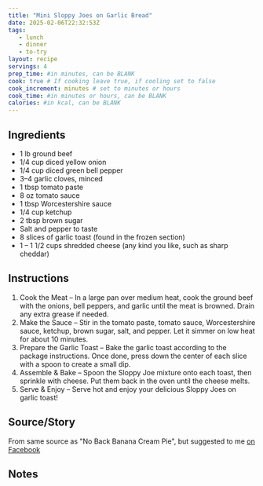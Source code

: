 ```yaml
---
title: "Mini Sloppy Joes on Garlic Bread"
date: 2025-02-06T22:32:53Z
tags:
   - lunch
   - dinner
   - to-try
layout: recipe
servings: 4
prep_time: #in minutes, can be BLANK
cook: true # If cooking leave true, if cooling set to false
cook_increment: minutes # set to minutes or hours
cook_time: #in minutes or hours, can be BLANK
calories: #in kcal, can be BLANK
---
```


## Ingredients

- 1 lb ground beef
- 1/4 cup diced yellow onion
- 1/4 cup diced green bell pepper
- 3–4 garlic cloves, minced
- 1 tbsp tomato paste
- 8 oz tomato sauce
- 1 tbsp Worcestershire sauce
- 1/4 cup ketchup
- 2 tbsp brown sugar
- Salt and pepper to taste
- 8 slices of garlic toast (found in the frozen section)
- 1 – 1 1/2 cups shredded cheese (any kind you like, such as sharp cheddar)

## Instructions

1. Cook the Meat – In a large pan over medium heat, cook the ground beef with the onions, bell peppers, and garlic until the meat is browned. Drain any extra grease if needed.
2. Make the Sauce – Stir in the tomato paste, tomato sauce, Worcestershire sauce, ketchup, brown sugar, salt, and pepper. Let it simmer on low heat for about 10 minutes.
3. Prepare the Garlic Toast – Bake the garlic toast according to the package instructions. Once done, press down the center of each slice with a spoon to create a small dip.
4. Assemble & Bake – Spoon the Sloppy Joe mixture onto each toast, then sprinkle with cheese. Put them back in the oven until the cheese melts.
5. Serve & Enjoy – Serve hot and enjoy your delicious Sloppy Joes on garlic toast!

## Source/Story

From same source as "No Back Banana Cream Pie", but suggested to me [on Facebook](https://www.facebook.com/photo/?fbid=590024273909894&set=a.102742449304748)

## Notes

[^1]: Details